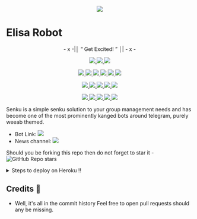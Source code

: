 <p align="center">
  <img src="https://telegra.ph/file/95640947770616a7fc913.jpg">
</p>

# Elisa Robot 

<p align="center">
- x -|│  “ Get Excited! ”  │| - x -
</p>

<p align="center">
<a href="https://app.codacy.com/gh/ftsasaki/senkurobot?utm_source=github.com&utm_medium=referral&utm_content=ftsasaki/senkurobot&utm_campaign=Badge_Grade_Settings" alt="Codacy Badge">
<img src="https://api.codacy.com/project/badge/Grade/6141417ceaf84545bab6bd671503df51" /> </a>
<a href="https://github.com/ftsasaki/senkurobot" alt="Libraries.io dependency status for GitHub repo"> <img src="https://img.shields.io/librariesio/github/animekaizoku/SaitamaRobot" /> </a>
<a href="http://hits.dwyl.com/ftsasaki/senkurobot" alt="HitCount"> <img src="http://hits.dwyl.com/ftsasaki/senkurobot.svg" /> </a>
</p>
<p align="center">
<a href="https://github.com/ftsasaki/senkurobot" alt="GitHub closed issues"> <img src="https://img.shields.io/github/issues-closed-raw/ftsasaki/senkurobot?style=flat&logo=github&color=success" /> </a>
<a href="https://github.com/ftsasaki/senkurobot" alt="GitHub commit activity"> <img src="https://img.shields.io/github/commit-activity/m/animekaizoku/saitamarobot" /> </a>
<a href="https://github.com/ftsasaki/senkurobot/graphs/contributors" alt="GitHub contributors"> <img src="https://img.shields.io/github/contributors/ftsasaki/senkurobot?style=flat&logo=github" /> </a>
<a href="https://github.com/ftsasaki/senkurobot/network/members" alt="GitHub forks"> <img src="https://img.shields.io/github/forks/ftsasaki/senkurobot?label=Forks&logo=github" /> </a>
<a href="https://github.com/ftsasaki/senkurobot" alt="GitHub closed pull requests"> <img src="https://img.shields.io/github/issues-pr-closed-raw/ftsasaki/senkurobot?color=success" /> </a>
<a href="https://github.com/ftsasaki/senkurobot" alt="GitHub issues"> <img src="https://img.shields.io/github/issues-raw/ftsasaki/senkurobot?style=flat&logo=github&color=yellow" /> </a>
</p>
<p align="center">
<a href="https://github.com/ftsasaki/senkurobot" alt="GitHub release (latest by date including pre-releases)"> <img src="https://img.shields.io/github/v/release/animekaizoku/saitamarobot?include_prereleases?style=flat&logo=github" /> </a>
<a href="https://www.python.org/" alt="made-with-python"> <img src="https://img.shields.io/badge/Made%20with-Python-1f425f.svg?style=flat&logo=python&color=blue" /> </a>
<a href="https://github.com/ftsasaki/senkurobot" alt="Docker!"> <img src="https://aleen42.github.io/badges/src/docker.svg" /> </a>
<a href="https://github.com/ftsasaki/senkurobot" alt="GitHub repo size"> <img src="https://img.shields.io/github/repo-size/ftsasaki/senkurobot" /> </a>
<a href="https://github.com/ftsasaki/senkurobot/blob/master/LICENSE" alt="GPLv3 license"> <img src="https://img.shields.io/badge/License-GPLv3-blue.svg" /> </a>
</p>
<p align="center">
<a href="https://ko-fi.com/sawada" alt="Donate!"> <img src="https://aleen42.github.io/badges/src/paypal.svg" /> </a>
<a href="https://telegram.dog/SenkuUpdates" alt="Telegram!"> <img src="https://aleen42.github.io/badges/src/telegram.svg" /> </a>
<a href="" alt="ftsasaki"> <img src="https://img.shields.io/badge/Built%20by-Kaizoku-blue" /> </a>
<a href="https://github.com/ftsasaki/senkurobot/graphs/commit-activity" alt="Maintenance"> <img src="https://img.shields.io/badge/Maintained%3F-yes-green.svg" /> </a>
<a href="https://makeapullrequest.com" alt="PRs Welcome"> <img src="https://img.shields.io/badge/PRs-welcome-brightgreen.svg?style=flat-square" /> </a>
</p>



Senku is a simple senku solution to your group management needs and has become one of the most prominently kanged bots around telegram, purely weeab themed.

* Bot Link:  <a href="https://telegram.dog/senkurobot" alt="Senku Robot"> <img src="https://img.shields.io/badge/%F0%9F%A4%96%20-SenkuRobot-blue" /> </a>
* News channel: <a  href="https://telegram.dog/SenkuUpdates" alt="Senku Updates"> <img  src="https://img.shields.io/badge/%F0%9F%92%A1-Senku%20Updates-9cf" /> </a>

Should you be forking this repo then do not forget to star it - <img alt="GitHub Repo stars" src="https://img.shields.io/github/stars/ftsasaki/senkurobot?color=white&label=%F0%9F%8C%9F%20star">

<details>
  <summary>Steps to deploy on Heroku !! </summary>

```
Fill in all the details, Deploy!
Now go to https://dashboard.heroku.com/apps/(app-name)/resources ( Replace (app-name) with your app name )
REMEMBER: Turn on worker dyno (Don't worry It's free :D) & Webhook
Now send the bot /start, If it doesn't respond go to https://dashboard.heroku.com/apps/(app-name)/settings and remove webhook and port.
```

  [![Deploy](https://www.herokucdn.com/deploy/button.svg)](https://heroku.com/deploy?template=https://github.com/DONOFTELEGRAM/Elisa-Robot.git)

</details>  

## Credits 📍
* Well, it's all in the commit history 
Feel free to open pull requests should any be missing.
